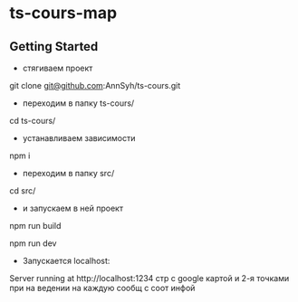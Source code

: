 # ts-cours-map

## Getting Started

- стягиваем проект

git clone git@github.com:AnnSyh/ts-cours.git

 - переходим в папку ts-cours/

cd ts-cours/

- устанавливаем зависимости

npm i

- переходим в папку src/

cd src/

 - и запускаем в ней проект 

npm run build

npm run dev

- Запускается localhost:

Server running at http://localhost:1234
стр с google картой и 2-я точками 
при на ведении на каждую сообщ с соот инфой
